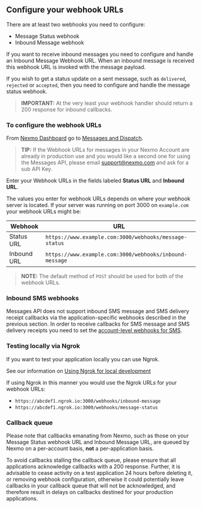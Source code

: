 ## Configure your webhook URLs

There are at least two webhooks you need to configure:

* Message Status webhook
* Inbound Message webhook

If you want to receive inbound messages you need to configure and handle an Inbound Message Webhook URL. When an inbound message is received this webhook URL is invoked with the message payload.

If you wish to get a status update on a sent message, such as `delivered`, `rejected` or `accepted`, then you need to configure and handle the message status webhook.

> **IMPORTANT:** At the very least your webhook handler should return a 200 response for inbound callbacks.

### To configure the webhook URLs

From [Nexmo Dashboard](https://dashboard.nexmo.com) go to [Messages and Dispatch](https://dashboard.nexmo.com/messages/create-application).

> **TIP:** If the Webhook URLs for messages in your Nexmo Account are already in production use and you would like a second one for using the Messages API, please email [support@nexmo.com](mailto:support@nexmo.com) and ask for a sub API Key.

Enter your Webhook URLs in the fields labeled **Status URL** and **Inbound URL**.

The values you enter for webhook URLs depends on where your webhook server is located. If your server was running on port 3000 on `example.com` your webhook URLs might be:

Webhook | URL
---|---
Status URL | `https://www.example.com:3000/webhooks/message-status`
Inbound URL | `https://www.example.com:3000/webhooks/inbound-message`

> **NOTE:** The default method of `POST` should be used for both of the webhook URLs.

### Inbound SMS webhooks

Messages API does not support inbound SMS message and SMS delivery receipt callbacks via the application-specific webhooks described in the previous section. In order to receive callbacks for SMS message and SMS delivery receipts you need to set the [account-level webhooks for SMS](https://dashboard.nexmo.com/settings).

### Testing locally via Ngrok

If you want to test your application locally you can use Ngrok.

See our information on [Using Ngrok for local development](/concepts/guides/webhooks#using-ngrok-for-local-development)

If using Ngrok in this manner you would use the Ngrok URLs for your webhook URLs:

* `https://abcdef1.ngrok.io:3000/webhooks/inbound-message`
* `https://abcdef1.ngrok.io:3000/webhooks/message-status`

### Callback queue

Please note that callbacks emanating from Nexmo, such as those on your Message Status webhook URL and Inbound Message URL, are queued by Nexmo on a per-account basis, **not** a per-application basis.

To avoid callbacks stalling the callback queue, please ensure that all applications acknowledge callbacks with a 200 response. Further, it is advisable to cease activity on a test application 24 hours before deleting it, or removing webhook configuration, otherwise it could potentially leave callbacks in your callback queue that will not be acknowledged, and therefore result in delays on callbacks destined for your production applications.
